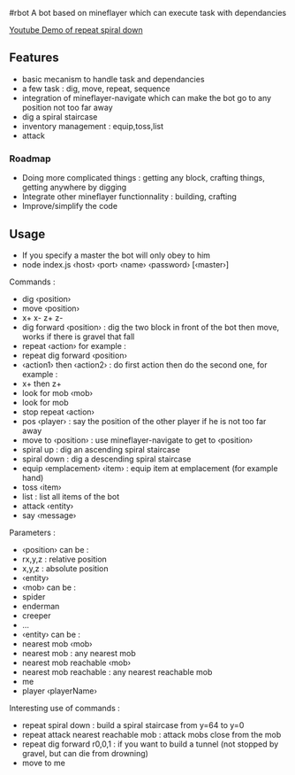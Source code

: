#rbot
A bot based on mineflayer which can execute task with dependancies

[Youtube Demo of repeat spiral down](http://www.youtube.com/watch?v=UM1ZV5200S0)

## Features
 * basic mecanism to handle task and dependancies
 * a few task : dig, move, repeat, sequence
 * integration of mineflayer-navigate which can make the bot go to any position not too far away
 * dig a spiral staircase
 * inventory management : equip,toss,list
 * attack
 
### Roadmap

 * Doing more complicated things : getting any block, crafting things, getting anywhere by digging
 * Integrate other mineflayer functionnality : building, crafting
 * Improve/simplify the code
 
## Usage
 * If you specify a master the bot will only obey to him
 * node index.js &lsaquo;host&rsaquo; &lsaquo;port&rsaquo; &lsaquo;name&rsaquo; &lsaquo;password&rsaquo; [&lsaquo;master&rsaquo;]


Commands :
 * dig &lsaquo;position&rsaquo;
 * move &lsaquo;position&rsaquo;
 * x+ x- z+ z-
 * dig forward &lsaquo;position&rsaquo; : dig the two block in front of the bot then move, works if there is gravel that fall
 * repeat &lsaquo;action&rsaquo; for example :
  * repeat dig forward &lsaquo;position&rsaquo;
 * &lsaquo;action1&rsaquo; then &lsaquo;action2&rsaquo; : do first action then do the second one, for example :
  * x+ then z+
 * look for mob &lsaquo;mob&rsaquo;
 * look for mob
 * stop repeat &lsaquo;action&rsaquo;
 * pos &lsaquo;player&rsaquo; : say the position of the other player if he is not too far away
 * move to &lsaquo;position&rsaquo; : use mineflayer-navigate to get to &lsaquo;position&rsaquo;
 * spiral up : dig an ascending spiral staircase
 * spiral down : dig a descending spiral staircase
 * equip &lsaquo;emplacement&rsaquo; &lsaquo;item&rsaquo; : equip item at emplacement (for example hand)
 * toss &lsaquo;item&rsaquo;
 * list : list all items of the bot
 * attack &lsaquo;entity&rsaquo;
 * say &lsaquo;message&rsaquo;

Parameters :
 * &lsaquo;position&rsaquo; can be :
  * rx,y,z : relative position
  * x,y,z : absolute position
  * &lsaquo;entity&rsaquo;
 * &lsaquo;mob&rsaquo; can be :
  * spider
  * enderman
  * creeper
  * ...
 * &lsaquo;entity&rsaquo; can be :
  * nearest mob &lsaquo;mob&rsaquo;
  * nearest mob : any nearest mob
  * nearest mob reachable &lsaquo;mob&rsaquo;
  * nearest mob reachable : any nearest reachable mob
  * me
  * player &lsaquo;playerName&rsaquo;

Interesting use of commands :
 * repeat spiral down : build a spiral staircase from y=64 to y=0
 * repeat attack nearest reachable mob : attack mobs close from the mob
 * repeat dig forward r0,0,1 : if you want to build a tunnel (not stopped by gravel, but can die from drowning)
 * move to me
